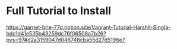 # Full Tutorial to Install

https://garnet-brie-77d.notion.site/Vagrant-Tutorial-Harshit-Singla-bdc1d41e535b43259dc76f06508a7b26?pvs=97#d2a3159047d046748cba55d27d5196e7

